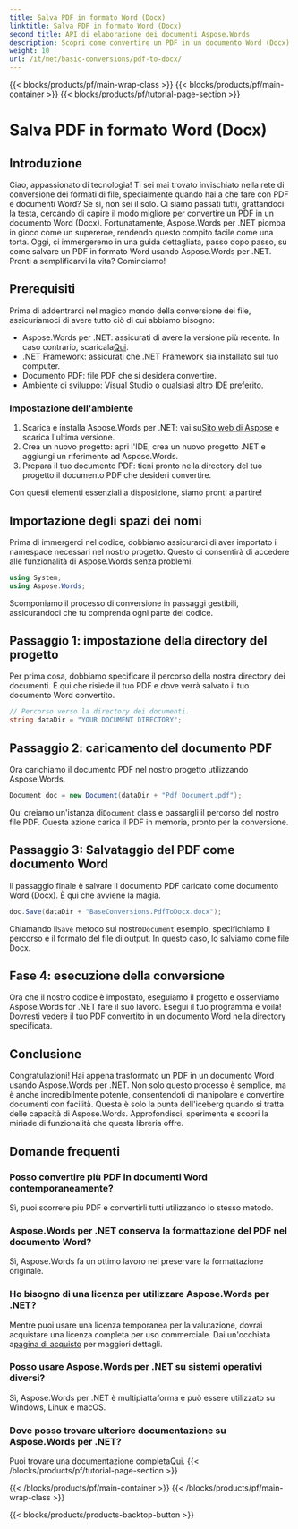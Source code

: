 ```yaml
---
title: Salva PDF in formato Word (Docx)
linktitle: Salva PDF in formato Word (Docx)
second_title: API di elaborazione dei documenti Aspose.Words
description: Scopri come convertire un PDF in un documento Word (Docx) usando Aspose.Words per .NET in questa guida dettagliata, passo dopo passo. Perfetta per gli sviluppatori.
weight: 10
url: /it/net/basic-conversions/pdf-to-docx/
---
```


{{< blocks/products/pf/main-wrap-class >}}
{{< blocks/products/pf/main-container >}}
{{< blocks/products/pf/tutorial-page-section >}}

# Salva PDF in formato Word (Docx)

## Introduzione

Ciao, appassionato di tecnologia! Ti sei mai trovato invischiato nella rete di conversione dei formati di file, specialmente quando hai a che fare con PDF e documenti Word? Se sì, non sei il solo. Ci siamo passati tutti, grattandoci la testa, cercando di capire il modo migliore per convertire un PDF in un documento Word (Docx). Fortunatamente, Aspose.Words per .NET piomba in gioco come un supereroe, rendendo questo compito facile come una torta. Oggi, ci immergeremo in una guida dettagliata, passo dopo passo, su come salvare un PDF in formato Word usando Aspose.Words per .NET. Pronti a semplificarvi la vita? Cominciamo!

## Prerequisiti

Prima di addentrarci nel magico mondo della conversione dei file, assicuriamoci di avere tutto ciò di cui abbiamo bisogno:

-  Aspose.Words per .NET: assicurati di avere la versione più recente. In caso contrario, scaricala[Qui](https://releases.aspose.com/words/net/).
- .NET Framework: assicurati che .NET Framework sia installato sul tuo computer.
- Documento PDF: file PDF che si desidera convertire.
- Ambiente di sviluppo: Visual Studio o qualsiasi altro IDE preferito.

### Impostazione dell'ambiente

1.  Scarica e installa Aspose.Words per .NET: vai su[Sito web di Aspose](https://releases.aspose.com/words/net/) e scarica l'ultima versione.
2. Crea un nuovo progetto: apri l'IDE, crea un nuovo progetto .NET e aggiungi un riferimento ad Aspose.Words.
3. Prepara il tuo documento PDF: tieni pronto nella directory del tuo progetto il documento PDF che desideri convertire.

Con questi elementi essenziali a disposizione, siamo pronti a partire!

## Importazione degli spazi dei nomi

Prima di immergerci nel codice, dobbiamo assicurarci di aver importato i namespace necessari nel nostro progetto. Questo ci consentirà di accedere alle funzionalità di Aspose.Words senza problemi.

```csharp
using System;
using Aspose.Words;
```

Scomponiamo il processo di conversione in passaggi gestibili, assicurandoci che tu comprenda ogni parte del codice.

## Passaggio 1: impostazione della directory del progetto

Per prima cosa, dobbiamo specificare il percorso della nostra directory dei documenti. È qui che risiede il tuo PDF e dove verrà salvato il tuo documento Word convertito.

```csharp
// Percorso verso la directory dei documenti.
string dataDir = "YOUR DOCUMENT DIRECTORY";
```

## Passaggio 2: caricamento del documento PDF

Ora carichiamo il documento PDF nel nostro progetto utilizzando Aspose.Words.

```csharp
Document doc = new Document(dataDir + "Pdf Document.pdf");
```

 Qui creiamo un'istanza di`Document` class e passargli il percorso del nostro file PDF. Questa azione carica il PDF in memoria, pronto per la conversione.

## Passaggio 3: Salvataggio del PDF come documento Word

Il passaggio finale è salvare il documento PDF caricato come documento Word (Docx). È qui che avviene la magia.

```csharp
doc.Save(dataDir + "BaseConversions.PdfToDocx.docx");
```

 Chiamando il`Save` metodo sul nostro`Document` esempio, specifichiamo il percorso e il formato del file di output. In questo caso, lo salviamo come file Docx.

## Fase 4: esecuzione della conversione

Ora che il nostro codice è impostato, eseguiamo il progetto e osserviamo Aspose.Words for .NET fare il suo lavoro. Esegui il tuo programma e voilà! Dovresti vedere il tuo PDF convertito in un documento Word nella directory specificata.

## Conclusione

Congratulazioni! Hai appena trasformato un PDF in un documento Word usando Aspose.Words per .NET. Non solo questo processo è semplice, ma è anche incredibilmente potente, consentendoti di manipolare e convertire documenti con facilità. Questa è solo la punta dell'iceberg quando si tratta delle capacità di Aspose.Words. Approfondisci, sperimenta e scopri la miriade di funzionalità che questa libreria offre.

## Domande frequenti

### Posso convertire più PDF in documenti Word contemporaneamente?
Sì, puoi scorrere più PDF e convertirli tutti utilizzando lo stesso metodo.

### Aspose.Words per .NET conserva la formattazione del PDF nel documento Word?
Sì, Aspose.Words fa un ottimo lavoro nel preservare la formattazione originale.

### Ho bisogno di una licenza per utilizzare Aspose.Words per .NET?
 Mentre puoi usare una licenza temporanea per la valutazione, dovrai acquistare una licenza completa per uso commerciale. Dai un'occhiata a[pagina di acquisto](https://purchase.aspose.com/buy) per maggiori dettagli.

### Posso usare Aspose.Words per .NET su sistemi operativi diversi?
Sì, Aspose.Words per .NET è multipiattaforma e può essere utilizzato su Windows, Linux e macOS.

### Dove posso trovare ulteriore documentazione su Aspose.Words per .NET?
 Puoi trovare una documentazione completa[Qui](https://reference.aspose.com/words/net/).
{{< /blocks/products/pf/tutorial-page-section >}}

{{< /blocks/products/pf/main-container >}}
{{< /blocks/products/pf/main-wrap-class >}}

{{< blocks/products/products-backtop-button >}}
